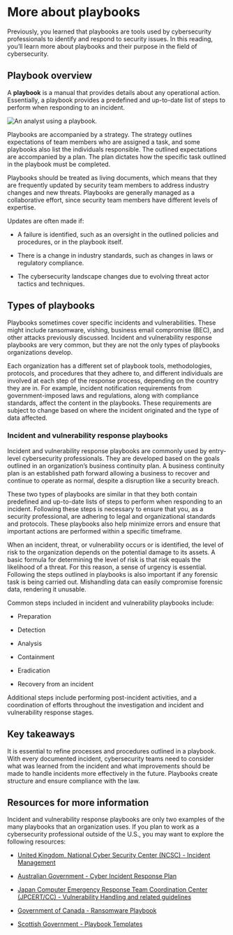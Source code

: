# More about playbooks

Previously, you learned that playbooks are tools used by cybersecurity professionals to identify and respond to security issues. In this reading, you’ll learn more about playbooks and their purpose in the field of cybersecurity. 

## Playbook overview

A **playbook** is a manual that provides details about any operational action. Essentially, a playbook provides a predefined and up-to-date list of steps to perform when responding to an incident.

![An analyst using a playbook.](https://d3c33hcgiwev3.cloudfront.net/imageAssetProxy.v1/qw2OZW3yR1mxXRbPB1hM7w_617d975b56f64c68a26c2aee35004bf1_BTtE4EbRQ9_-1C9WWklOU8-Gd6LLhOgGS4Vm7i_pyp-74LH4jhgguaIvcnDUiZSfYKfnjCv3VLHqmx_-K-5mOyf3wuc5oljeJUgt0Zkk5x-wE8lKKhDcCF_ST43l4-D3Qj84qy3bOkbZqnrYov2jfiZiEINajO9AGMeKUqYCNKfBFJTOWu_fxNBEQY2D0g?expiry=1716508800000&hmac=wrTYc0g0SHIoxzlxpZqxIIaOWChOrMdiIOA2OGtB7bk)

Playbooks are accompanied by a strategy. The strategy outlines expectations of team members who are assigned a task, and some playbooks also list the individuals responsible. The outlined expectations are accompanied by a plan. The plan dictates how the specific task outlined in the playbook must be completed.

Playbooks should be treated as living documents, which means that they are frequently updated by security team members to address industry changes and new threats. Playbooks are generally managed as a collaborative effort, since security team members have different levels of expertise.

Updates are often made if:

- A failure is identified, such as an oversight in the outlined policies and procedures, or in the playbook itself. 
    
- There is a change in industry standards, such as changes in laws or regulatory compliance.
    
- The cybersecurity landscape changes due to evolving threat actor tactics and techniques.
    

## Types of playbooks

Playbooks sometimes cover specific incidents and vulnerabilities. These might include ransomware, vishing, business email compromise (BEC), and other attacks previously discussed. Incident and vulnerability response playbooks are very common, but they are not the only types of playbooks organizations develop. 

Each organization has a different set of playbook tools, methodologies, protocols, and procedures that they adhere to, and different individuals are involved at each step of the response process, depending on the country they are in. For example, incident notification requirements from government-imposed laws and regulations, along with compliance standards, affect the content in the playbooks. These requirements are subject to change based on where the incident originated and the type of data affected. 

### **Incident and vulnerability response playbooks**

Incident and vulnerability response playbooks are commonly used by entry-level cybersecurity professionals. They are developed based on the goals outlined in an organization’s business continuity plan. A business continuity plan is an established path forward allowing a business to recover and continue to operate as normal, despite a disruption like a security breach.

These two types of playbooks are similar in that they both contain predefined and up-to-date lists of steps to perform when responding to an incident. Following these steps is necessary to ensure that you, as a security professional, are adhering to legal and organizational standards and protocols. These playbooks also help minimize errors and ensure that important actions are performed within a specific timeframe.

When an incident, threat, or vulnerability occurs or is identified, the level of risk to the organization depends on the potential damage to its assets. A basic formula for determining the level of risk is that risk equals the likelihood of a threat. For this reason, a sense of urgency is essential. Following the steps outlined in playbooks is also important if any forensic task is being carried out. Mishandling data can easily compromise forensic data, rendering it unusable. 

Common steps included in incident and vulnerability playbooks include: 

- Preparation
    
- Detection
    
- Analysis
    
- Containment
    
- Eradication
    
- Recovery from an incident 
    

Additional steps include performing post-incident activities, and a coordination of efforts throughout the investigation and incident and vulnerability response stages.

## Key takeaways

It is essential to refine processes and procedures outlined in a playbook. With every documented incident, cybersecurity teams need to consider what was learned from the incident and what improvements should be made to handle incidents more effectively in the future. Playbooks create structure and ensure compliance with the law. 

## Resources for more information

Incident and vulnerability response playbooks are only two examples of the many playbooks that an organization uses. If you plan to work as a cybersecurity professional outside of the U.S., you may want to explore the following resources:

- [United Kingdom, National Cyber Security Center (NCSC) - Incident Management](https://www.ncsc.gov.uk/section/about-ncsc/incident-management)
    
- [Australian Government - Cyber Incident Response Plan](https://www.cyber.gov.au/sites/default/files/2023-03/ACSC%20Cyber%20Incident%20Response%20Plan%20Guidance_A4.pdf)
    
- [Japan Computer Emergency Response Team Coordination Center (JPCERT/CC) - Vulnerability Handling and related guidelines](https://www.jpcert.or.jp/english/vh/guidelines.html)
    
- [Government of Canada - Ransomware Playbook](https://cyber.gc.ca/en/guidance/ransomware-playbook-itsm00099)
    
- [Scottish Government - Playbook Templates](https://www.gov.scot/publications/cyber-resilience-incident-management/)